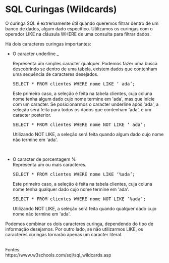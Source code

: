 <h1>SQL Curingas (Wildcards)</h1>

O curinga SQL é extremamente útil quando queremos filtrar dentro de um banco de dados, algum dado específico. Utilizamos os curingas com o operador LIKE na cláusula WHERE de uma consulta para filtrar dados.
<p>
Há dois caracteres curingas importantes:
<ul>
  <li>O caracter underline _</li>
  <p>Representa um simples caracter qualquer. Podemos fazer uma busca descobrindo se dentro de uma tabela, existem dados que contenham uma sequência de caracteres desejados.</p> 
  <p>
  <pre>SELECT * FROM clientes WHERE nome LIKE ‘_ada’;</pre>
  </p>
  <p>
  Este primeiro caso, a seleção é feita na tabela clientes, cuja coluna nome tenha algum dado cujo nome termine em 'ada', mas que inicie com um caracter. Se posicionarmos o caracter underline após 'ada', a seleção será feita para todos os dados que contenham 'ada', e um caracter posterior. 
  </p>
  <p>
  <pre>SELECT * FROM clientes WHERE nome NOT LIKE ‘_ada’;</pre>
  </p>
  <p>
  Utilizando NOT LIKE, a seleção será feita quando algum dado cujo nome não termine em 'ada'.
  </p>
  
  <p><br>
  <li>O caracter de porcentagem %</li>Representa um ou mais caracteres. 
  </p>
  <p>
  <pre>SELECT * FROM clientes WHERE nome LIKE ‘%ada’;</pre>
  </p>
  <p>
  Este primeiro caso, a seleção é feita na tabela clientes, cuja coluna nome tenha qualquer dado cujo nome termine em 'ada'. 
  </p>
  <p>
  <pre>SELECT * FROM clientes WHERE nome NOT LIKE ‘%ada’;</pre>
  </p>
  <p>
  Utilizando NOT LIKE, a seleção será feita quando qualquer dado cujo nome não termine em 'ada'.
  </p>
</ul>
Podemos combinar os dois caracteres curinga, dependendo do tipo de informação desejamos.  Por outro lado, se não utilizarmos LIKE, os caracteres curingas tornarão apenas um caracter literal.
<p><br>
Fontes:<br> 
https://www.w3schools.com/sql/sql_wildcards.asp
</p>
